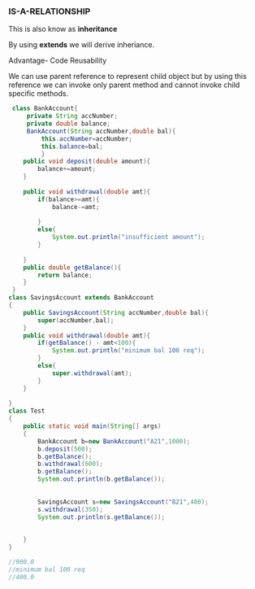 ### IS-A-RELATIONSHIP

This is also know as **inheritance**

By using **extends** we will derive inheriance.

Advantage- Code Reusability

We can use parent reference to represent child object but by using this reference we can invoke only parent method and cannot invoke child specific methods.

```java
 class BankAccount{
	 private String accNumber;
	 private double balance;
	 BankAccount(String accNumber,double bal){
		 this.accNumber=accNumber;
		 this.balance=bal;
		 }
	public void deposit(double amount){
		balance+=amount;
	}
			
	public void withdrawal(double amt){
		if(balance>=amt){
			balance-=amt;
			
		}
		else{
			System.out.println("insufficient amount");
		}
		
	}
	public double getBalance(){
		return balance;
	}
 }
class SavingsAccount extends BankAccount	
{
	public SavingsAccount(String accNumber,double bal){
		super(accNumber,bal);
	}
	public void withdrawal(double amt){
		if(getBalance() - amt<100){
			System.out.println("minimum bal 100 req");
		}
		else{
			super.withdrawal(amt);
		}
	}
	
}
class Test	
{
	public static void main(String[] args) 
	{
		BankAccount b=new BankAccount("A21",1000);
		b.deposit(500);
		b.getBalance();
		b.withdrawal(600);
		b.getBalance();
		System.out.println(b.getBalance());
		
		
		SavingsAccount s=new SavingsAccount("B21",400);
		s.withdrawal(350);
		System.out.println(s.getBalance());
		
		
	}
}

//900.0
//minimum bal 100 req
//400.0

```
